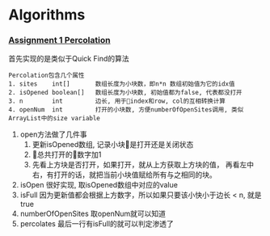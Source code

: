 # Algorithms

### [Assignment 1 Percolation](http://coursera.cs.princeton.edu/algs4/assignments/percolation.html)
首先实现的是类似于Quick Find的算法

    Percolation包含几个属性
    1. sites    int[]       数组长度为小块数，即n*n 数组初始值为它的idx值
    2. isOpened boolean[]   数组长度为小块数, 初始值都为false, 代表都没打开
    3. n        int         边长, 用于index和row, col的互相转换计算
    4. openNum  int         打开的小块数, 方便numberOfOpenSites调用, 类似ArrayList中的size variable  


1. open方法做了几件事
    1. 更新isOpened数组, 记录小块是打开还是关闭状态
    2. 总共打开的数字加1
    3. 先看上方块是否打开，如果打开，就从上方获取上方块的值， 再看左中右，有打开的话，就把当前小块值赋给所有与之相同的块。
2. isOpen 很好实现, 取isOpened数组中对应的value
3. isFull 因为更新值都会根据上方数字，所以如果只要该小快小于边长 < n, 就是true
4. numberOfOpenSites 取openNum就可以知道
5. percolates 最后一行有isFull的就可以判定渗透了

